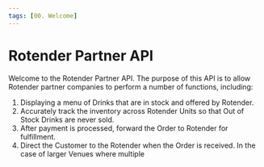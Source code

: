 ```yaml
---
tags: [00. Welcome]
---
```


# Rotender Partner API

Welcome to the Rotender Partner API. The purpose of this API is to allow Rotender partner companies to perform a number of functions, including:
1. Displaying a menu of Drinks that are in stock and offered by Rotender.
2. Accurately track the inventory across Rotender Units so that Out of Stock Drinks are never sold.
3. After payment is processed, forward the Order to Rotender for fulfillment.
4. Direct the Customer to the Rotender when the Order is received. In the case of larger Venues where multiple 
